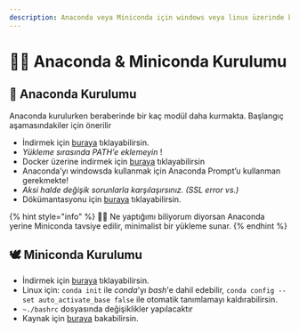 ```yaml
---
description: Anaconda veya Miniconda için windows veya linux üzerinde kurulum işlemleri
---
```


# 👷‍♂️ Anaconda & Miniconda Kurulumu

## 🐍 Anaconda Kurulumu

Anaconda kurulurken beraberinde bir kaç modül daha kurmakta. Başlangıç aşamasındakiler için önerilir

* İndirmek için [buraya](https://hub.docker.com/r/continuumio/anaconda3/) tıklayabilirsin.
* _Yükleme sırasında PATH’e eklemeyin_ !
* Docker üzerine indirmek için [buraya](https://hub.docker.com/r/continuumio/anaconda3/) tıklayabilirsin
* Anaconda’yı windowsda kullanmak için Anaconda Prompt’u kullanman gerekmekte!
* _Aksi halde değişik sorunlarla karşılaşırsınız. \(SSL error vs.\)_
* Dökümantasyonu için [buraya](https://docs.anaconda.com/) tıklayabilirsin.

{% hint style="info" %}
💁‍♂️ Ne yaptığımı biliyorum diyorsan Anaconda yerine Miniconda tavsiye edilir, minimalist bir yükleme sunar.
{% endhint %}

## 🕊️ Miniconda Kurulumu

* İndirmek için [buraya](https://docs.conda.io/en/latest/miniconda.html) tıklayabilirsin.
* Linux için: `conda init` ile _conda_'yı _bash_'e dahil edebilir, `conda config --set auto_activate_base false` ile otomatik tanımlamayı kaldırabilirsin.
* `~./bashrc` dosyasında değişiklikler yapılacaktır
* Kaynak için [buraya](https://docs.anaconda.com/anaconda/install/silent-mode/#linux-macos) bakabilirsin.




